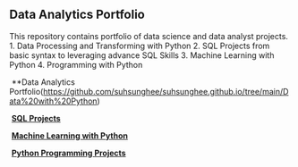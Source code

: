 ﻿## **Data Analytics Portfolio**
<p>This repository contains portfolio of data science and data analyst projects.
   1. Data Processing and Transforming with Python
   2. SQL Projects from basic syntax to leveraging advance SQL Skills
   3. Machine Learning with Python
   4. Programming with Python 
  
<br>


﻿ **Data Analytics Portfolio(https://github.com/suhsunghee/suhsunghee.github.io/tree/main/Data%20with%20Python) <br>

﻿ **[SQL Projects](https://github.com/suhsunghee/suhsunghee.github.io/tree/main/Data%20with%20SQL)** </p>

﻿ **[Machine Learning with Python](https://github.com/suhsunghee/suhsunghee.github.io/tree/main/Machine_Learning/Linear%20Regression)** <br>

﻿ **[Python Programming Projects](https://github.com/suhsunghee/suhsunghee.github.io/tree/main/Python%20Programming)** <br>
